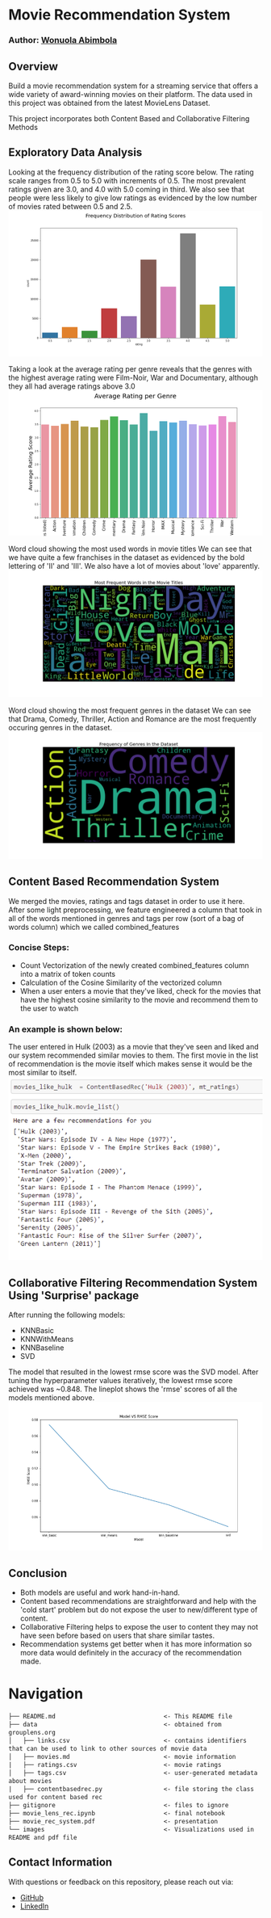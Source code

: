 # Movie Recommendation System

### Author: [Wonuola Abimbola](https://github.com/Wonuabimbola)

## Overview

Build a movie recommendation system for a streaming service that offers a wide variety of award-winning movies on their platform. The data used in this project was obtained from the latest MovieLens Dataset.

This project incorporates both Content Based and Collaborative Filtering Methods

## Exploratory Data Analysis

Looking at the frequency distribution of the rating score below. The rating scale ranges from 0.5 to 5.0 with increments of 0.5. The most prevalent ratings given are 3.0, and 4.0 with 5.0 coming in third. We also see that people were less likely to give low ratings as evidenced by the low number of movies rated between 0.5 and 2.5.
![Rating Frequency Distribution](https://github.com/Wonuabimbola/Phase_4_project/blob/master/images/FreqDistRating.png)

Taking a look at the average rating per genre reveals that the genres with the highest average rating were Film-Noir, War and Documentary, although they all had average ratings above 3.0
![Average Rating per Genre](https://github.com/Wonuabimbola/Phase_4_project/blob/master/images/AverageRatingPerGenre.png)

Word cloud showing the most used words in movie titles
We can see that we have quite a few franchises in the dataset as evidenced by the bold lettering of 'II' and 'III'. We also have a lot of movies about 'love' apparently.
![Movie Title Word Cloud](https://github.com/Wonuabimbola/Phase_4_project/blob/master/images/MovieTitleCloud.png)

Word cloud showing the most frequent genres in the dataset
We can see that Drama, Comedy, Thriller, Action and Romance are the most frequently occuring genres in the dataset.
![Genre Word Cloud](https://github.com/Wonuabimbola/Phase_4_project/blob/master/images/GenreCloud.png)

## Content Based Recommendation System

We merged the movies, ratings and tags dataset in order to use it here. After some light preprocessing, we feature engineered a column that took in all of the words mentioned in genres and tags per row (sort of a bag of words column) which we called combined_features

### Concise Steps:
* Count Vectorization of the newly created combined_features column into a matrix of token counts
* Calculation of the Cosine Similarity of the vectorized column 
* When a user enters a movie that they've liked, check for the movies that have the highest cosine similarity to the movie and recommend them to the user to watch

### An example is shown below:
The user entered in Hulk (2003) as a movie that they've seen and liked and our system recommended similar movies to them. The first movie in the list of recommendation is the movie itself which makes sense it would be the most similar to itself.
![Content Based Example](https://github.com/Wonuabimbola/Phase_4_project/blob/master/images/examplecontentbased.png)

## Collaborative Filtering Recommendation System Using 'Surprise' package

After running the following models:
* KNNBasic
* KNNWithMeans
* KNNBaseline
* SVD

The model that resulted in the lowest rmse score was the SVD model. After tuning the hyperparameter values iteratively, the lowest rmse score achieved was ~0.848. The lineplot shows the 'rmse' scores of all the models mentioned above.
![Models VS RMSE Score](https://github.com/Wonuabimbola/Phase_4_project/blob/master/images/modelvsrmse.png)

## Conclusion

* Both models are useful and work hand-in-hand.
* Content based recommendations are straightforward and help with the 'cold start' problem but do not expose the user to new/different type of content.
* Collaborative Filtering helps to expose the user to content they may not have seen before based on users that share similar tastes.
* Recommendation systems get better when it has more information so more data would definitely in the accuracy of the recommendation made. 

# Navigation


```
├── README.md                              <- This README file
├── data                                   <- obtained from grouplens.org
│   ├── links.csv                          <- contains identifiers that can be used to link to other sources of movie data
│   ├── movies.md                          <- movie information
|   ├── ratings.csv                        <- movie ratings
│   ├── tags.csv                           <- user-generated metadata about movies
|   ├── contentbasedrec.py                 <- file storing the class used for content based rec
├── gitignore                              <- files to ignore
├── movie_lens_rec.ipynb                   <- final notebook
├── movie_rec_system.pdf                   <- presentation
└── images                                 <- Visualizations used in README and pdf file

```

## Contact Information

With questions or feedback on this repository, please reach out via:
- [GitHub](https://github.com/Wonuabimbola)
- [LinkedIn](https://www.linkedin.com/in/wonuola-abimbola)



